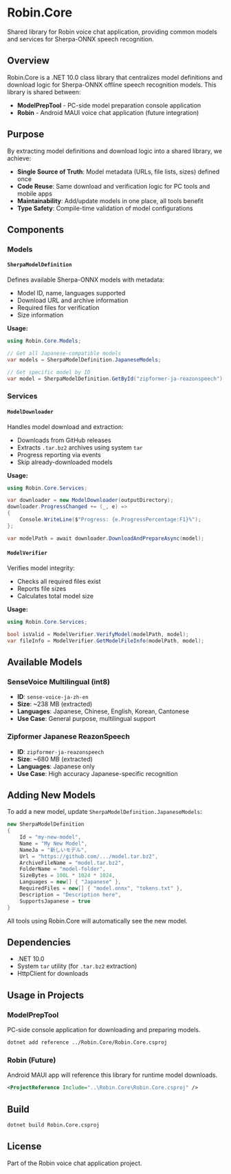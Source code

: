 # Robin.Core

Shared library for Robin voice chat application, providing common models and services for Sherpa-ONNX speech recognition.

## Overview

Robin.Core is a .NET 10.0 class library that centralizes model definitions and download logic for Sherpa-ONNX offline speech recognition models. This library is shared between:

- **ModelPrepTool** - PC-side model preparation console application
- **Robin** - Android MAUI voice chat application (future integration)

## Purpose

By extracting model definitions and download logic into a shared library, we achieve:

- **Single Source of Truth**: Model metadata (URLs, file lists, sizes) defined once
- **Code Reuse**: Same download and verification logic for PC tools and mobile apps
- **Maintainability**: Add/update models in one place, all tools benefit
- **Type Safety**: Compile-time validation of model configurations

## Components

### Models

#### `SherpaModelDefinition`
Defines available Sherpa-ONNX models with metadata:
- Model ID, name, languages supported
- Download URL and archive information
- Required files for verification
- Size information

**Usage:**
```csharp
using Robin.Core.Models;

// Get all Japanese-compatible models
var models = SherpaModelDefinition.JapaneseModels;

// Get specific model by ID
var model = SherpaModelDefinition.GetById("zipformer-ja-reazonspeech");
```

### Services

#### `ModelDownloader`
Handles model download and extraction:
- Downloads from GitHub releases
- Extracts `.tar.bz2` archives using system `tar`
- Progress reporting via events
- Skip already-downloaded models

**Usage:**
```csharp
using Robin.Core.Services;

var downloader = new ModelDownloader(outputDirectory);
downloader.ProgressChanged += (_, e) =>
{
    Console.WriteLine($"Progress: {e.ProgressPercentage:F1}%");
};

var modelPath = await downloader.DownloadAndPrepareAsync(model);
```

#### `ModelVerifier`
Verifies model integrity:
- Checks all required files exist
- Reports file sizes
- Calculates total model size

**Usage:**
```csharp
using Robin.Core.Services;

bool isValid = ModelVerifier.VerifyModel(modelPath, model);
var fileInfo = ModelVerifier.GetModelFileInfo(modelPath, model);
```

## Available Models

### SenseVoice Multilingual (int8)
- **ID**: `sense-voice-ja-zh-en`
- **Size**: ~238 MB (extracted)
- **Languages**: Japanese, Chinese, English, Korean, Cantonese
- **Use Case**: General purpose, multilingual support

### Zipformer Japanese ReazonSpeech
- **ID**: `zipformer-ja-reazonspeech`
- **Size**: ~680 MB (extracted)
- **Languages**: Japanese only
- **Use Case**: High accuracy Japanese-specific recognition

## Adding New Models

To add a new model, update `SherpaModelDefinition.JapaneseModels`:

```csharp
new SherpaModelDefinition
{
    Id = "my-new-model",
    Name = "My New Model",
    NameJa = "新しいモデル",
    Url = "https://github.com/.../model.tar.bz2",
    ArchiveFileName = "model.tar.bz2",
    FolderName = "model-folder",
    SizeBytes = 100L * 1024 * 1024,
    Languages = new[] { "Japanese" },
    RequiredFiles = new[] { "model.onnx", "tokens.txt" },
    Description = "Description here",
    SupportsJapanese = true
}
```

All tools using Robin.Core will automatically see the new model.

## Dependencies

- .NET 10.0
- System `tar` utility (for `.tar.bz2` extraction)
- HttpClient for downloads

## Usage in Projects

### ModelPrepTool
PC-side console application for downloading and preparing models.

```bash
dotnet add reference ../Robin.Core/Robin.Core.csproj
```

### Robin (Future)
Android MAUI app will reference this library for runtime model downloads.

```xml
<ProjectReference Include="..\Robin.Core\Robin.Core.csproj" />
```

## Build

```bash
dotnet build Robin.Core.csproj
```

## License

Part of the Robin voice chat application project.
